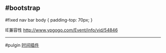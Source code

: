 #bootstrap
---

#fixed nav bar
body { padding-top: 70px; }


IE兼容性 http://www.ypgogo.com/Event/info/vid/54846


---
#pulgin
[时间插件](http://eonasdan.github.io/bootstrap-datetimepicker/)
